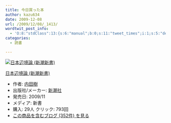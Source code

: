 ```yaml
---
title: 今日買った本
author: kazu634
date: 2009-12-08
url: /2009/12/08/_1413/
wordtwit_post_info:
  - 'O:8:"stdClass":13:{s:6:"manual";b:0;s:11:"tweet_times";i:1;s:5:"delay";i:0;s:7:"enabled";i:1;s:10:"separation";s:2:"60";s:7:"version";s:3:"3.7";s:14:"tweet_template";b:0;s:6:"status";i:2;s:6:"result";a:0:{}s:13:"tweet_counter";i:2;s:13:"tweet_log_ids";a:1:{i:0;i:4971;}s:9:"hash_tags";a:0:{}s:8:"accounts";a:1:{i:0;s:7:"kazu634";}}'
categories:
  - 読書

---
```

<div class="section">
<div class="hatena-asin-detail">
<a href="http://www.amazon.co.jp/dp/4106103362/?tag=hatena_st1-22&ascsubtag=d-7ibv" onclick="__gaTracker('send', 'event', 'outbound-article', 'http://www.amazon.co.jp/dp/4106103362/?tag=hatena_st1-22&ascsubtag=d-7ibv', '');"><img src="https://images-na.ssl-images-amazon.com/images/I/410eBYqtwfL._SL160_.jpg" class="hatena-asin-detail-image" alt="日本辺境論 (新潮新書)" title="日本辺境論 (新潮新書)" /></a></p> 
    
<div class="hatena-asin-detail-info">
<p class="hatena-asin-detail-title">
<a href="http://www.amazon.co.jp/dp/4106103362/?tag=hatena_st1-22&ascsubtag=d-7ibv" onclick="__gaTracker('send', 'event', 'outbound-article', 'http://www.amazon.co.jp/dp/4106103362/?tag=hatena_st1-22&ascsubtag=d-7ibv', '日本辺境論 (新潮新書)');">日本辺境論 (新潮新書)</a>
</p>
      
<ul>
<li>
<span class="hatena-asin-detail-label">作者:</span> <a href="http://d.hatena.ne.jp/keyword/%C6%E2%C5%C4%BC%F9" onclick="__gaTracker('send', 'event', 'outbound-article', 'http://d.hatena.ne.jp/keyword/%C6%E2%C5%C4%BC%F9', '内田樹');" class="keyword">内田樹</a>
</li>
<li>
<span class="hatena-asin-detail-label">出版社/メーカー:</span> <a href="http://d.hatena.ne.jp/keyword/%BF%B7%C4%AC%BC%D2" onclick="__gaTracker('send', 'event', 'outbound-article', 'http://d.hatena.ne.jp/keyword/%BF%B7%C4%AC%BC%D2', '新潮社');" class="keyword">新潮社</a>
</li>
<li>
<span class="hatena-asin-detail-label">発売日:</span> 2009/11
</li>
<li>
<span class="hatena-asin-detail-label">メディア:</span> 新書
</li>
<li>
<span class="hatena-asin-detail-label">購入</span>: 29人 <span class="hatena-asin-detail-label">クリック</span>: 793回
</li>
<li>
<a href="http://d.hatena.ne.jp/asin/4106103362" onclick="__gaTracker('send', 'event', 'outbound-article', 'http://d.hatena.ne.jp/asin/4106103362', 'この商品を含むブログ (352件) を見る');" target="_blank">この商品を含むブログ (352件) を見る</a>
</li>
</ul>
</div>
    
<div class="hatena-asin-detail-foot">
</div>
</div>
</div>
